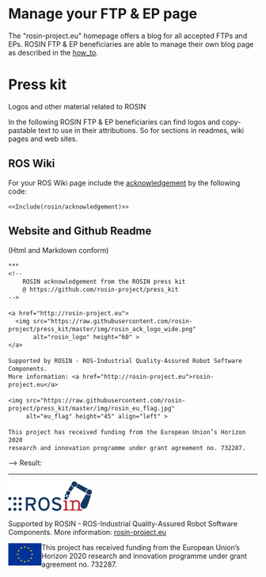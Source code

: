 # Manage your FTP & EP page

The "rosin-project.eu" homepage offers a blog for all accepted FTPs and EPs.
ROSIN  FTP & EP beneficiaries are able to manage their own blog page as described in the [how_to](how_to_manage_your_ftp_page.md).

# Press kit
Logos and other material related to ROSIN

In the following ROSIN FTP & EP beneficiaries can find logos and copy-pastable text to use in their attributions.
So for sections in readmes, wiki pages and web sites.

## ROS Wiki

For your ROS Wiki page include the [acknowledgement](http://wiki.ros.org/rosin/acknowledgement) by the following code:
```
<<Include(rosin/acknowledgement)>>
```

## Website and Github Readme
(Html and Markdown conform)

```
***
<!--
    ROSIN acknowledgement from the ROSIN press kit
    @ https://github.com/rosin-project/press_kit
-->

<a href="http://rosin-project.eu">
  <img src="https://raw.githubusercontent.com/rosin-project/press_kit/master/img/rosin_ack_logo_wide.png"
       alt="rosin_logo" height="60" >
</a>

Supported by ROSIN - ROS-Industrial Quality-Assured Robot Software Components.
More information: <a href="http://rosin-project.eu">rosin-project.eu</a>

<img src="https://raw.githubusercontent.com/rosin-project/press_kit/master/img/rosin_eu_flag.jpg"
     alt="eu_flag" height="45" align="left" >

This project has received funding from the European Union’s Horizon 2020
research and innovation programme under grant agreement no. 732287.
```
--> Result:
***
<!--
    ROSIN acknowledgement from the ROSIN press kit
    @ https://github.com/rosin-project/press_kit
-->

<a href="http://rosin-project.eu">
  <img src="https://raw.githubusercontent.com/rosin-project/press_kit/master/img/rosin_ack_logo_wide.png"
       alt="rosin_logo" height="60" >
</a></br>

Supported by ROSIN - ROS-Industrial Quality-Assured Robot Software Components.
More information: <a href="http://rosin-project.eu">rosin-project.eu</a>

<img src="https://raw.githubusercontent.com/rosin-project/press_kit/master/img/rosin_eu_flag.jpg"
     alt="eu_flag" height="45" align="left" >

This project has received funding from the European Union’s Horizon 2020
research and innovation programme under grant agreement no. 732287.

